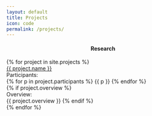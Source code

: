 ```yaml
---
layout: default
title: Projects
icon: code
permalink: /projects/
---
```

<h4 align="center">Research</h4>
<div class="mdl-grid portfolio-max-width">
	{% for project in site.projects %}
		<div class="mdl-card mdl-cell mdl-shadow--2dp portfolio-card">
			<div class="mdl-card__title">
			    <a href="{{project.permalink }}"> {{ project.name }} </a>
			</div>
			<div class="descrip-title"> Participants: </div>
			{% for p in project.participants %}
			    <span class="caption section__text description">{{ p }}</span>
			{% endfor %}<br>
			<div class="thin-border"></div>
			{% if project.overview %}
			<div class="descrip-title"> Overview: </div>
			<span class="caption section__text description">{{ project.overview }}</span>
			{% endif %}
		</div>
	{% endfor %}
</div>
